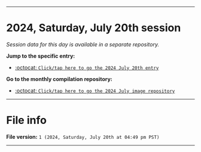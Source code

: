 
***

# 2024, Saturday, July 20th session

_Session data for this day is available in a separate repository._

**Jump to the specific entry:**

- [:octocat: `Click/tap here to go the 2024 July 20th entry`](https://github.com/seanpm2001/SeansLifeArchive_Images_MotorWorld_CarFactory_Y2024_V7/tree/SeansLifeArchive_Images_MotorWorld_CarFactory_Y2024_V7_Main-dev/2024/07_July/20/)

**Go to the monthly compilation repository:**

- [:octocat: `Click/tap here to go the 2024 July image repository`](https://github.com/seanpm2001/SeansLifeArchive_Images_MotorWorld_CarFactory_Y2024_V7/)

***

# File info

**File version:** `1 (2024, Saturday, July 20th at 04:49 pm PST)`

***
